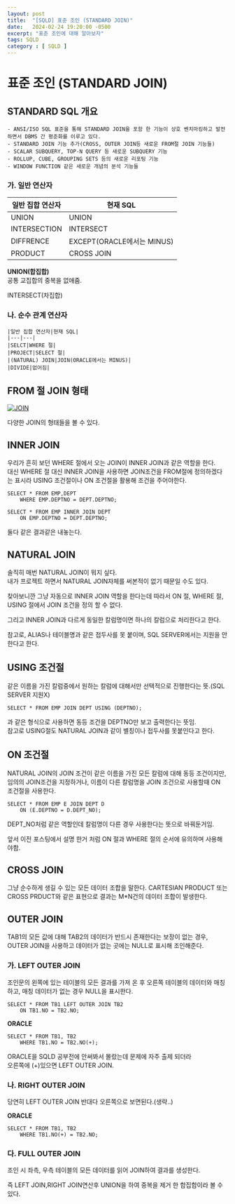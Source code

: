 ```yaml
---
layout: post
title:  "[SQLD] 표준 조인 (STANDARD JOIN)"
date:   2024-02-24 19:20:00 -0500
excerpt: "표준 조인에 대해 알아보자"
tags: SQLD
category : [ SQLD ]
---
```


# 표준 조인 (STANDARD JOIN)

## STANDARD SQL 개요
    - ANSI/ISO SQL 표준을 통해 STANDARD JOIN을 포함 한 기능이 상호 벤치마킹하고 발전하면서 DBMS 간 평준화를 이루고 있다.
    - STANDARD JOIN 기능 추가(CROSS, OUTER JOIN등 새로운 FROM절 JOIN 기능들)
    - SCALAR SUBQUERY, TOP-N QUERY 등 새로운 SUBQUERY 기능
    - ROLLUP, CUBE, GROUPING SETS 등의 새로운 리포팅 기능
    - WINDOW FUNCTION 같은 새로운 개념의 분석 기능들

### 가. 일반 연산자


|일반 집합 연산자|현재 SQL|
|---|---|
|UNION|UNION|
|INTERSECTION|INTERSECT|
|DIFFRENCE|EXCEPT(ORACLE에서는 MINUS)|
|PRODUCT|CROSS JOIN|


**UNION(합집합)**  
공통 교집합의 중복을 없애줌.

INTERSECT(차집합)

### 나. 순수 관계 연산자

```
|일반 집합 연산자|현재 SQL|
|---|---|
|SELCT|WHERE 절|
|PROJECT|SELECT 절|
|(NATURAL) JOIN|JOIN(ORACLE에서는 MINUS)|
|DIVIDE|없어짐|
```

## FROM 절 JOIN 형태

<a href="https://imgbb.com/"><img src="https://i.ibb.co/F5jFgrR/JOIN.png" alt="JOIN" border="0"></a>

다양한 JOIN의 형태들을 볼 수 있다.

## INNER JOIN

우리가 흔히 보던 WHERE 절에서 오는 JOIN이 INNER JOIN과 같은 역할을 한다.  
대신 WHERE 절 대신 INNER JOIN을 사용하면 JOIN조건을 FROM절에 정의하겠다는 표시라 USING 조건절이나 ON 조건절을 활용해 조건을 주어야한다.  

```
SELECT * FROM EMP,DEPT  
    WHERE EMP.DEPTNO = DEPT.DEPTNO;
```

```
SELECT * FROM EMP INNER JOIN DEPT  
    ON EMP.DEPTNO = DEPT.DEPTNO;  
```
둘다 같은 결과같은 내놓는다.

## NATURAL JOIN

솔직히 매번 NATURAL JOIN이 뭐지 싶다.  
내가 프로젝트 하면서 NATURAL JOIN자체를 써본적이 없기 때문일 수도 있다.    

찾아보니깐 그냥 자동으로 INNER JOIN 역할을 한다는데 따라서 ON 절, WHERE 절, USING 절에서 JOIN 조건을 정의 할 수 없다.  

그리고 INNER JOIN과 다르게 동일한 칼럼명이면 하나의 칼럼으로 처리한다고 한다.  

참고로, ALIAS나 테이블명과 같은 접두사를 못 붙이며,
SQL SERVER에서는 지원을 안한다고 한다.

## USING 조건절

같은 이름을 가진 칼럼중에서 원하는 칼럼에 대해서만 선택적으로 진행한다는 뜻.(SQL SERVER 지원X)  

```
SELECT * FROM EMP JOIN DEPT USING (DEPTNO);
```

과 같은 형식으로 사용하면 동등 조건을 DEPTNO만 보고 출력한다는 뜻임.  
참고로 USING절도 NATURAL JOIN과 같이 별칭이나 접두사를 못붙인다고 한다.

## ON 조건절

NATURAL JOIN의 JOIN 조건이 같은 이름을 가진 모든 칼럼에 대해 동등 조건이지만, 임의의 JOIN조건을 지정하거나, 이름이 다른 칼럼명을 JOIN 조건으로 사용할때 ON 조건절을 사용한다.

```
SELECT * FROM EMP E JOIN DEPT D  
    ON (E.DEPTNO = D.DEPT_NO);
```

DEPT_NO처럼 같은 역할인데 칼럼명이 다른 경우 사용한다는 뜻으로 바꿔둔거임.  

앞서 이전 포스팅에서 설명 한거 처럼 ON 절과 WHERE 절의 순서에 유의하며 사용해야함.

## CROSS JOIN

그냥 순수하게 생길 수 있는 모든 데이터 조합을 말한다.
CARTESIAN PRODUCT 또는 CROSS PRDUCT와 같은 표현으로 결과는 M*N건의 데이터 조합이 발생한다.

## OUTER JOIN

TAB1의 모든 값에 대해 TAB2의 데이터가 반드시 존재한다는 보장이 없는 경우, OUTER JOIN을 사용하고 데이터가 없는 곳에는 NULL로 표시해 조인해준다.  


### 가. LEFT OUTER JOIN

조인문의 왼쪽에 있는 테이블의 모든 결과를 가져 온 후 오른쪽 테이블의 데이터와 매칭하고, 매칭 데이터가 없는 경우 NULL을 표시한다.  

```
SELECT * FROM TB1 LEFT OUTER JOIN TB2  
    ON TB1.NO = TB2.NO;
```

**ORACLE**

```
SELECT * FROM TB1, TB2  
    WHERE TB1.NO = TB2.NO(+);
```

ORACLE을 SQLD 공부전에 안써봐서 몰랐는데 문제에 자주 출제 되더라  
오른쪽에 (+)있으면 LEFT OUTER JOIN.


### 나. RIGHT OUTER JOIN

당연히 LEFT OUTER JOIN 반대다 오른쪽으로 보면된다.(생략..)

**ORACLE**

```
SELECT * FROM TB1, TB2  
    WHERE TB1.NO(+) = TB2.NO;
```

### 다. FULL OUTER JOIN

조인 시 좌측, 우측 테이블의 모든 데이터를 읽어 JOIN하여 결과를 생성한다. 

즉 LEFT JOIN,RIGHT JOIN연산후 UNION을 하여 중복을 제거 한 합집합이라 볼 수 있다.
